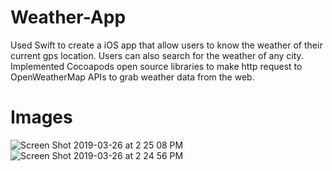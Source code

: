 # Weather-App
Used Swift to create a iOS app that allow users to know the weather of their current gps location. Users can also search for the weather of any city. Implemented Cocoapods open source libraries to make http request to OpenWeatherMap APIs to grab weather data from the web.
# Images
![Screen Shot 2019-03-26 at 2 25 08 PM](https://user-images.githubusercontent.com/44476129/55034648-2b05b980-4fd3-11e9-86e6-2f9a88d9541b.png)
![Screen Shot 2019-03-26 at 2 24 56 PM](https://user-images.githubusercontent.com/44476129/55034652-2e994080-4fd3-11e9-997e-d23a5ac3116f.png)
